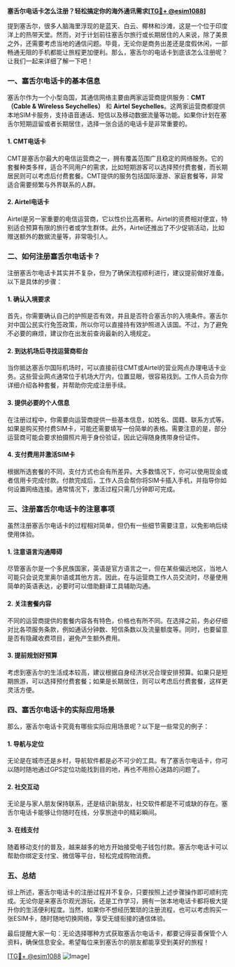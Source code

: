 **塞舌尔电话卡怎么注册？轻松搞定你的海外通讯需求[[TG💪+ @esim1088](https://t.me/s/esim1088)]**

提到塞舌尔，很多人脑海里浮现的是蓝天、白云、椰林和沙滩，这是一个位于印度洋上的热带天堂。然而，对于计划前往塞舌尔旅行或长期居住的人来说，除了美景之外，还需要考虑当地的通信问题。毕竟，无论你是商务出差还是度假休闲，一部畅通无阻的手机都能让旅程更加便利。那么，塞舌尔的电话卡到底该怎么注册呢？让我们一起来详细了解一下吧！

### 一、塞舌尔电话卡的基本信息

塞舌尔作为一个小型岛国，其通信网络主要由两家运营商提供服务：**CMT（Cable & Wireless Seychelles）** 和 **Airtel Seychelles**。这两家运营商都提供本地SIM卡服务，支持语音通话、短信以及移动数据流量等功能。如果你计划在塞舌尔短期逗留或者长期居住，选择一张合适的电话卡是非常重要的。

#### 1. CMT电话卡
CMT是塞舌尔最大的电信运营商之一，拥有覆盖范围广且稳定的网络服务。它的套餐种类多样，适合不同用户的需求，比如短期游客可以选择预付费套餐，而长期居民则可以考虑后付费套餐。CMT提供的服务包括国际漫游、家庭套餐等，非常适合需要频繁与外界联系的人群。

#### 2. Airtel电话卡
Airtel是另一家重要的电信运营商，它以性价比高著称。Airtel的资费相对便宜，特别适合预算有限的旅行者或学生群体。此外，Airtel还推出了不少促销活动，比如赠送额外的数据流量等，非常吸引人。

### 二、如何注册塞舌尔电话卡？

注册塞舌尔电话卡其实并不复杂，但为了确保流程顺利进行，建议提前做好准备。以下是具体的步骤：

#### 1. 确认入境要求
首先，你需要确认自己的护照是否有效，并且是否符合塞舌尔的入境条件。塞舌尔对中国公民实行免签政策，所以你可以直接持有效护照进入该国。不过，为了避免不必要的麻烦，建议你在出发前查询最新的入境规定。

#### 2. 到达机场后寻找运营商柜台
当你抵达塞舌尔国际机场时，可以直接前往CMT或Airtel的营业网点办理电话卡业务。这些营业网点通常位于机场大厅内，位置显眼，很容易找到。工作人员会为你详细介绍各种套餐，并帮助你完成注册手续。

#### 3. 提供必要的个人信息
在注册过程中，你需要向运营商提供一些基本信息，如姓名、国籍、联系方式等。如果是购买预付费SIM卡，可能还需要填写一份简单的表格。需要注意的是，部分运营商可能会要求拍摄照片用于身份验证，因此记得随身携带身份证件。

#### 4. 支付费用并激活SIM卡
根据所选套餐的不同，支付方式也会有所差异。大多数情况下，你可以使用现金或者信用卡完成付款。付款完成后，工作人员会帮你将SIM卡插入手机，并指导你如何设置网络连接。通常情况下，激活过程只需几分钟即可完成。

### 三、注册塞舌尔电话卡的注意事项

虽然注册塞舌尔电话卡的过程相对简单，但仍有一些细节需要注意，以免影响后续使用体验。

#### 1. 注意语言沟通障碍
尽管塞舌尔是一个多民族国家，英语是官方语言之一，但在某些偏远地区，当地人可能只会说克里奥尔语或其他方言。因此，在与运营商工作人员交流时，尽量使用简单的英语表达，必要时可以借助翻译工具辅助沟通。

#### 2. 关注套餐内容
不同的运营商提供的套餐内容各有特色，价格也有所不同。在选择之前，务必仔细对比各项服务条款，例如通话分钟数、短信条数以及流量额度等。同时，也要留意是否有隐藏收费项目，避免产生额外费用。

#### 3. 提前规划好预算
考虑到塞舌尔的生活成本较高，建议根据自身经济状况合理安排预算。如果只是短期旅游，可以选择预付费套餐；如果是长期居住，则可以考虑后付费套餐，这样更灵活方便。

### 四、塞舌尔电话卡的实际应用场景

那么，塞舌尔电话卡究竟有哪些实际应用场景呢？以下是一些常见的例子：

#### 1. 导航与定位
无论是在城市还是乡村，导航软件都是必不可少的工具。有了塞舌尔电话卡，你可以随时随地通过GPS定位功能找到目的地，再也不用担心迷路的问题了。

#### 2. 社交互动
无论是与家人朋友保持联系，还是结识新朋友，社交软件都是不可或缺的存在。塞舌尔电话卡能够让你随时在线，分享旅途中的精彩瞬间。

#### 3. 在线支付
随着移动支付的普及，越来越多的地方开始接受电子钱包付款。塞舌尔电话卡可以帮助你绑定支付宝、微信等平台，轻松完成购物消费。

### 五、总结

综上所述，塞舌尔电话卡的注册过程并不复杂，只要按照上述步骤操作即可顺利完成。无论你是来塞舌尔观光游玩，还是工作学习，拥有一张本地电话卡都将极大提升你的生活便利程度。当然，如果你不想经历繁琐的注册流程，也可以考虑购买一张ESIM卡，随时随地切换网络，享受无缝衔接的通信体验。

最后提醒大家一句：无论选择哪种方式获取塞舌尔电话卡，都要记得妥善保管个人资料，确保信息安全。希望每位来到塞舌尔的朋友都能享受到美好的旅程！

[[TG💪+ @esim1088](https://t.me/s/esim1088) ![Image](https://i.postimg.cc/4NQfJmqS/Snipaste-2025-05-13-00-14-12.png)]